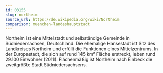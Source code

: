 ```yaml
---
id: 03155
slug: northeim
source_url: https://de.wikipedia.org/wiki/Northeim
comparison: muenchen-landeshauptstadt
---
```


Northeim ist eine Mittelstadt und selbständige Gemeinde in Südniedersachsen, Deutschland. Die ehemalige Hansestadt ist Sitz des Landkreises Northeim und erfüllt die Funktionen eines Mittelzentrums. In der Europastadt, die sich auf rund 145 km² Fläche erstreckt, leben rund 29.100 Einwohner (2011). Flächenmäßig ist Northeim nach Einbeck die zweitgrößte Stadt Südniedersachsens.
